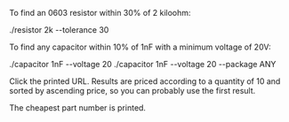 To find an 0603 resistor within 30% of 2 kiloohm:

./resistor 2k --tolerance 30


To find any capacitor within 10% of 1nF with a minimum voltage of 20V:

./capacitor 1nF --voltage 20 ./capacitor 1nF --voltage 20 --package ANY


Click the printed URL. Results are priced according to a quantity of 10 and sorted by ascending price, so you can probably use the first result.

The cheapest part number is printed.
